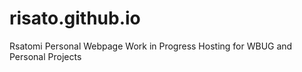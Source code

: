 # risato.github.io
Rsatomi Personal Webpage
Work in Progress
Hosting for WBUG and Personal Projects
